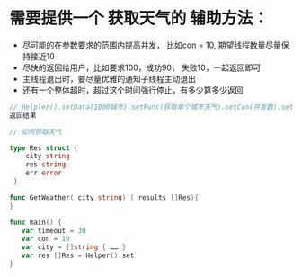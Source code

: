 
# 需要提供一个 获取天气的 辅助方法：
* 尽可能的在参数要求的范围内提高并发， 比如con = 10, 期望线程数量尽量保持接近10
* 尽快的返回给用户，比如要求100，成功90， 失败10，一起返回即可
* 主线程退出时，要尽量优雅的通知子线程主动退出
* 还有一个整体超时，超过这个时间强行停止，有多少算多少返回
```Go
// Helpler().setData(1000城市).setFunc(获取单个城市天气).setCon(并发数).setTimeout(整体超时)
返回结果

// 如何获取天气

type Res struct {
    city string
    res string
    err error
 }

func GetWeather( city string) ( results []Res){
}

func main() {
   var timeout = 30
   var con = 10
   var city = []string { …… }
   var res []Res = Helper().set
}
```
